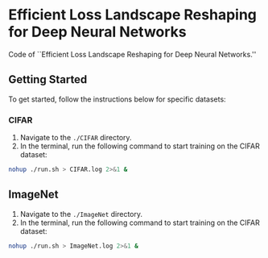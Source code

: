 # Efficient Loss Landscape Reshaping for Deep Neural Networks
Code of ``Efficient Loss Landscape Reshaping for Deep Neural Networks.''

## Getting Started

To get started, follow the instructions below for specific datasets:

### CIFAR
1. Navigate to the `./CIFAR` directory.
2. In the terminal, run the following command to start training on the CIFAR dataset:
```bash
nohup ./run.sh > CIFAR.log 2>&1 &
```
## ImageNet
1. Navigate to the `./ImageNet` directory.
2. In the terminal, run the following command to start training on the CIFAR dataset:
```bash
nohup ./run.sh > ImageNet.log 2>&1 &
```
